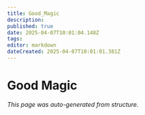 ```yaml
---
title: Good_Magic
description: 
published: true
date: 2025-04-07T10:01:04.148Z
tags: 
editor: markdown
dateCreated: 2025-04-07T10:01:01.381Z
---
```


# Good Magic

*This page was auto-generated from structure.*